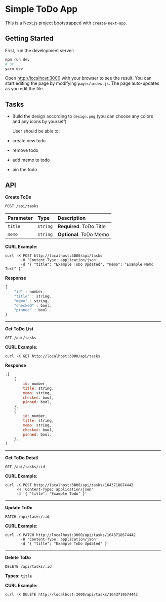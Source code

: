 # Simple ToDo App

This is a [Next.js](https://nextjs.org/) project bootstrapped with [`create-next-app`](https://github.com/vercel/next.js/tree/canary/packages/create-next-app).

## Getting Started

First, run the development server:

```bash
npm run dev
# or
yarn dev
```

Open [http://localhost:3000](http://localhost:3000) with your browser to see the result.
You can start editing the page by modifying `pages/index.js`. The page auto-updates as you edit the file.

## Tasks

-   Build the design according to `design.png` (you can choose any colors and any icons by yourself)

    User should be able to:

-   create new todo
-   remove todo
-   add memo to todo
-   pin the todo

## API

**Create ToDo**

    POST /api/tasks

| Parameter | Type     | Description              |
| :-------- | :------- | :----------------------- |
| `title`   | `string` | **Required**. ToDo Title |
| `memo`    | `string` | **Optional**. ToDo Memo  |

**CURL Example:**

    curl -X POST http://localhost:3000/api/tasks
           -H 'Content-Type: application/json'
           -d '{ "title": "Example ToDo Updated", "memo": "Example Memo Text" }'

**Response**

```javascript
{
	"id" : number,
	"title" : string,
	"memo" : string,
	"checked" : bool,
	"pinned" : bool
}
```

---

**Get ToDo List**

    GET /api/tasks

**CURL Example:**

    curl -X GET http://localhost:3000/api/tasks

**Response**

```javascript
;[
	{
		id: number,
		title: string,
		memo: string,
		checked: bool,
		pinned: bool,
	},
	{
		id: number,
		title: string,
		memo: string,
		checked: bool,
		pinned: bool,
	},
]
```

---

**Get ToDo Detail**

    GET /api/tasks/:id

**CURL Example:**

    curl -X POST http://localhost:3000/api/tasks/1643718674442
         -H 'Content-Type: application/json'
         -d '{ "title": "Example Todo" }'

---

**Update ToDo**

    PATCH /api/tasks/:id

**CURL Example:**

    curl -X PATCH http://localhost:3000/api/tasks/1643718674442
           -H 'Content-Type: application/json'
           -d '{ "title": "Example ToDo Updated" }'

---

**Delete ToDo**

    DELETE /api/tasks/:id

**Types:** `title`

**CURL Example:**

    curl -X DELETE http://localhost:3000/api/tasks/1643718674442
